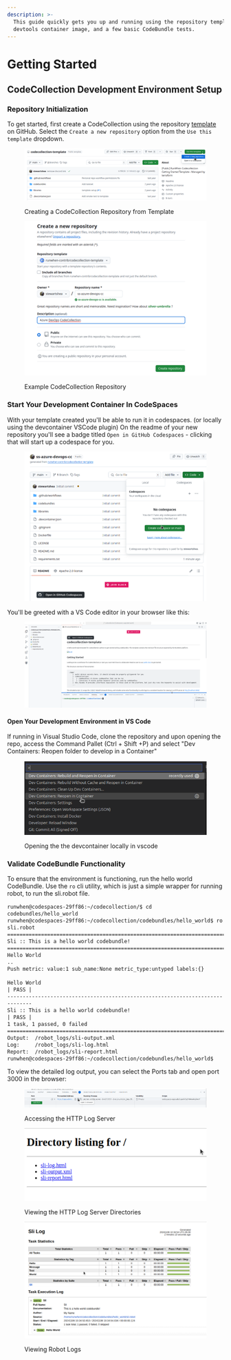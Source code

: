 ```yaml
---
description: >-
  This guide quickly gets you up and running using the repository template, the
  devtools container image, and a few basic CodeBundle tests.
---
```


# Getting Started

## CodeCollection Development Environment Setup

### Repository Initialization

To get started, first create a CodeCollection using the repository [template ](https://github.com/runwhen-contrib/codecollection-template)on GitHub. Select the `Create a new repository` option from the `Use this template` dropdown.

<figure><img src="../.gitbook/assets/image (11).png" alt=""><figcaption><p>Creating a CodeCollection Repository from Template</p></figcaption></figure>

<figure><img src="../.gitbook/assets/image (13).png" alt=""><figcaption><p>Example CodeCollection Repository</p></figcaption></figure>

### Start Your Development Container In CodeSpaces

With your template created you'll be able to run it in codespaces. (or locally using the devcontainer VSCode plugin) On the readme of your new repository you'll see a badge titled `Open in GitHub Codespaces` - clicking that will start up a codespace for you.

<figure><img src="../.gitbook/assets/image (14).png" alt=""><figcaption></figcaption></figure>

You'll be greeted with a VS Code editor in your browser like this:

<figure><img src="../.gitbook/assets/image (16).png" alt=""><figcaption></figcaption></figure>

#### Open Your Development Environment in VS Code

If running in Visual Studio Code, clone the repository and upon opening the repo, access the Command Pallet (Ctrl + Shift +P) and select "Dev Containers: Reopen folder to develop in a Container"

<figure><img src="../.gitbook/assets/image (17).png" alt=""><figcaption><p>Opening the the devcontainer locally in vscode</p></figcaption></figure>





### Validate CodeBundle Functionality

To ensure that the environment is functioning, run the hello world CodeBundle. Use the `ro` cli utility, which is just a simple wrapper for running robot, to run the sli.robot file.&#x20;

```
runwhen@codespaces-29ff86:~/codecollection/$ cd codebundles/hello_world
runwhen@codespaces-29ff86:~/codecollection/codebundles/hello_world$ ro sli.robot 
==============================================================================
Sli :: This is a hello world codebundle!                                      
==============================================================================
Hello World                                                           ..
Push metric: value:1 sub_name:None metric_type:untyped labels:{}

Hello World                                                           | PASS |
------------------------------------------------------------------------------
Sli :: This is a hello world codebundle!                              | PASS |
1 task, 1 passed, 0 failed
==============================================================================
Output:  /robot_logs/sli-output.xml
Log:     /robot_logs/sli-log.html
Report:  /robot_logs/sli-report.html
runwhen@codespaces-29ff86:~/codecollection/codebundles/hello_world$ 
```

To view the detailed log output, you can select the Ports tab and open port 3000 in the browser:&#x20;

<figure><img src="../.gitbook/assets/image (19).png" alt=""><figcaption><p>Accessing the HTTP Log Server</p></figcaption></figure>

<div align="left" data-full-width="false">

<figure><img src="../.gitbook/assets/image (20).png" alt=""><figcaption><p>Viewing the HTTP Log Server Directories</p></figcaption></figure>

</div>

<figure><img src="../.gitbook/assets/image (22).png" alt=""><figcaption><p>Viewing Robot Logs</p></figcaption></figure>



